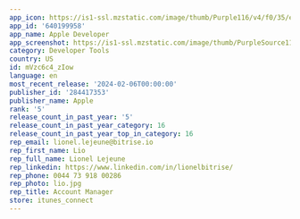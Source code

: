 ```yaml
---
app_icon: https://is1-ssl.mzstatic.com/image/thumb/Purple116/v4/f0/35/e8/f035e8fc-5cf5-e062-9b20-6c53a4e73854/AppIcon-Release-0-1x_U007emarketing-0-0-0-7-0-0-0-85-220-0.png/1024x1024bb.png
app_id: '640199958'
app_name: Apple Developer
app_screenshot: https://is1-ssl.mzstatic.com/image/thumb/PurpleSource116/v4/b9/e0/b0/b9e0b0f8-0fba-1d9f-4152-e09dd567c61b/10a451c8-c5d0-48c1-859a-3502a8607a12_iOS_5.5_U0022_-_Discover_tab.png/1242x2208bb.png
category: Developer Tools
country: US
id: mVzc6c4_zIow
language: en
most_recent_release: '2024-02-06T00:00:00'
publisher_id: '284417353'
publisher_name: Apple
rank: '5'
release_count_in_past_year: '5'
release_count_in_past_year_category: 16
release_count_in_past_year_top_in_category: 16
rep_email: lionel.lejeune@bitrise.io
rep_first_name: Lio
rep_full_name: Lionel Lejeune
rep_linkedin: https://www.linkedin.com/in/lionelbitrise/
rep_phone: 0044 73 918 00286
rep_photo: lio.jpg
rep_title: Account Manager
store: itunes_connect
---
```

